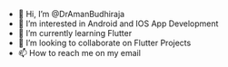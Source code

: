 - 👋 Hi, I’m @DrAmanBudhiraja
- 👀 I’m interested in Android and IOS App Development
- 🌱 I’m currently learning Flutter
- 💞️ I’m looking to collaborate on Flutter Projects
- 📫 How to reach me on my email

<!---
DrAmanBudhiraja/DrAmanBudhiraja is a ✨ special ✨ repository because its `README.md` (this file) appears on your GitHub profile.
You can click the Preview link to take a look at your changes.
--->

